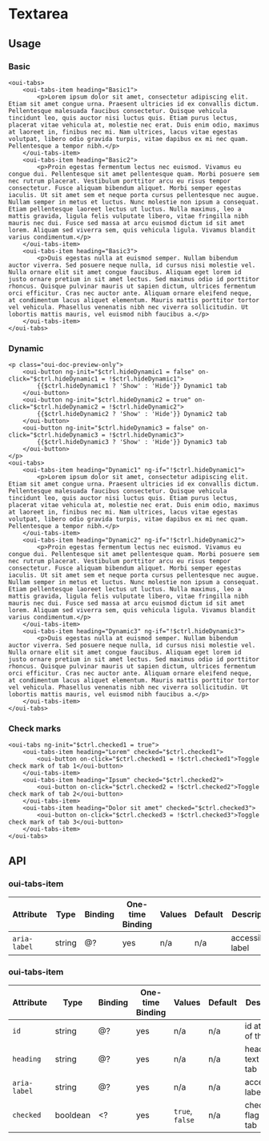 # Textarea

<component-status cx-design="complete" ux="complete"></component-status>

## Usage

### Basic

```html:preview
<oui-tabs>
    <oui-tabs-item heading="Basic1">
        <p>Lorem ipsum dolor sit amet, consectetur adipiscing elit. Etiam sit amet congue urna. Praesent ultricies id ex convallis dictum. Pellentesque malesuada faucibus consectetur. Quisque vehicula tincidunt leo, quis auctor nisi luctus quis. Etiam purus lectus, placerat vitae vehicula at, molestie nec erat. Duis enim odio, maximus at laoreet in, finibus nec mi. Nam ultrices, lacus vitae egestas volutpat, libero odio gravida turpis, vitae dapibus ex mi nec quam. Pellentesque a tempor nibh.</p>
    </oui-tabs-item>
    <oui-tabs-item heading="Basic2">
        <p>Proin egestas fermentum lectus nec euismod. Vivamus eu congue dui. Pellentesque sit amet pellentesque quam. Morbi posuere sem nec rutrum placerat. Vestibulum porttitor arcu eu risus tempor consectetur. Fusce aliquam bibendum aliquet. Morbi semper egestas iaculis. Ut sit amet sem et neque porta cursus pellentesque nec augue. Nullam semper in metus et luctus. Nunc molestie non ipsum a consequat. Etiam pellentesque laoreet lectus ut luctus. Nulla maximus, leo a mattis gravida, ligula felis vulputate libero, vitae fringilla nibh mauris nec dui. Fusce sed massa at arcu euismod dictum id sit amet lorem. Aliquam sed viverra sem, quis vehicula ligula. Vivamus blandit varius condimentum.</p>
    </oui-tabs-item>
    <oui-tabs-item heading="Basic3">
        <p>Duis egestas nulla at euismod semper. Nullam bibendum auctor viverra. Sed posuere neque nulla, id cursus nisi molestie vel. Nulla ornare elit sit amet congue faucibus. Aliquam eget lorem id justo ornare pretium in sit amet lectus. Sed maximus odio id porttitor rhoncus. Quisque pulvinar mauris ut sapien dictum, ultrices fermentum orci efficitur. Cras nec auctor ante. Aliquam ornare eleifend neque, at condimentum lacus aliquet elementum. Mauris mattis porttitor tortor vel vehicula. Phasellus venenatis nibh nec viverra sollicitudin. Ut lobortis mattis mauris, vel euismod nibh faucibus a.</p>
    </oui-tabs-item>
</oui-tabs>
```

### Dynamic

```html:preview
<p class="oui-doc-preview-only">
    <oui-button ng-init="$ctrl.hideDynamic1 = false" on-click="$ctrl.hideDynamic1 = !$ctrl.hideDynamic1">
        {{$ctrl.hideDynamic1 ? 'Show' : 'Hide'}} Dynamic1 tab
    </oui-button>
    <oui-button ng-init="$ctrl.hideDynamic2 = true" on-click="$ctrl.hideDynamic2 = !$ctrl.hideDynamic2">
        {{$ctrl.hideDynamic2 ? 'Show' : 'Hide'}} Dynamic2 tab
    </oui-button>
    <oui-button ng-init="$ctrl.hideDynamic3 = false" on-click="$ctrl.hideDynamic3 = !$ctrl.hideDynamic3">
        {{$ctrl.hideDynamic3 ? 'Show' : 'Hide'}} Dynamic3 tab
    </oui-button>
</p>
<oui-tabs>
    <oui-tabs-item heading="Dynamic1" ng-if="!$ctrl.hideDynamic1">
        <p>Lorem ipsum dolor sit amet, consectetur adipiscing elit. Etiam sit amet congue urna. Praesent ultricies id ex convallis dictum. Pellentesque malesuada faucibus consectetur. Quisque vehicula tincidunt leo, quis auctor nisi luctus quis. Etiam purus lectus, placerat vitae vehicula at, molestie nec erat. Duis enim odio, maximus at laoreet in, finibus nec mi. Nam ultrices, lacus vitae egestas volutpat, libero odio gravida turpis, vitae dapibus ex mi nec quam. Pellentesque a tempor nibh.</p>
    </oui-tabs-item>
    <oui-tabs-item heading="Dynamic2" ng-if="!$ctrl.hideDynamic2">
        <p>Proin egestas fermentum lectus nec euismod. Vivamus eu congue dui. Pellentesque sit amet pellentesque quam. Morbi posuere sem nec rutrum placerat. Vestibulum porttitor arcu eu risus tempor consectetur. Fusce aliquam bibendum aliquet. Morbi semper egestas iaculis. Ut sit amet sem et neque porta cursus pellentesque nec augue. Nullam semper in metus et luctus. Nunc molestie non ipsum a consequat. Etiam pellentesque laoreet lectus ut luctus. Nulla maximus, leo a mattis gravida, ligula felis vulputate libero, vitae fringilla nibh mauris nec dui. Fusce sed massa at arcu euismod dictum id sit amet lorem. Aliquam sed viverra sem, quis vehicula ligula. Vivamus blandit varius condimentum.</p>
    </oui-tabs-item>
    <oui-tabs-item heading="Dynamic3" ng-if="!$ctrl.hideDynamic3">
        <p>Duis egestas nulla at euismod semper. Nullam bibendum auctor viverra. Sed posuere neque nulla, id cursus nisi molestie vel. Nulla ornare elit sit amet congue faucibus. Aliquam eget lorem id justo ornare pretium in sit amet lectus. Sed maximus odio id porttitor rhoncus. Quisque pulvinar mauris ut sapien dictum, ultrices fermentum orci efficitur. Cras nec auctor ante. Aliquam ornare eleifend neque, at condimentum lacus aliquet elementum. Mauris mattis porttitor tortor vel vehicula. Phasellus venenatis nibh nec viverra sollicitudin. Ut lobortis mattis mauris, vel euismod nibh faucibus a.</p>
    </oui-tabs-item>
</oui-tabs>
```

### Check marks

```html:preview
<oui-tabs ng-init="$ctrl.checked1 = true">
    <oui-tabs-item heading="Lorem" checked="$ctrl.checked1">
        <oui-button on-click="$ctrl.checked1 = !$ctrl.checked1">Toggle check mark of tab 1</oui-button>
    </oui-tabs-item>
    <oui-tabs-item heading="Ipsum" checked="$ctrl.checked2">
        <oui-button on-click="$ctrl.checked2 = !$ctrl.checked2">Toggle check mark of tab 2</oui-button>
    </oui-tabs-item>
    <oui-tabs-item heading="Dolor sit amet" checked="$ctrl.checked3">
        <oui-button on-click="$ctrl.checked3 = !$ctrl.checked3">Toggle check mark of tab 3</oui-button>
    </oui-tabs-item>
</oui-tabs>
```

## API

### oui-tabs-item

| Attribute     | Type      | Binding   | One-time Binding  | Values            | Default   | Description
| ----          | ----      | ----      | ----              | ----              | ----      | ----
| `aria-label`  | string    | @?        | yes               | n/a               | n/a       | accessibility label

### oui-tabs-item

| Attribute     | Type      | Binding   | One-time Binding  | Values            | Default   | Description
| ----          | ----      | ----      | ----              | ----              | ----      | ----
| `id`          | string    | @?        | yes               | n/a               | n/a       | id attribute of the panel
| `heading`     | string    | @?        | yes               | n/a               | n/a       | heading text of the tab
| `aria-label`  | string    | @?        | yes               | n/a               | n/a       | accessibility label
| `checked`     | booldean  | <?        | yes               | `true`, `false`   | n/a       | check mark flag of the tab

